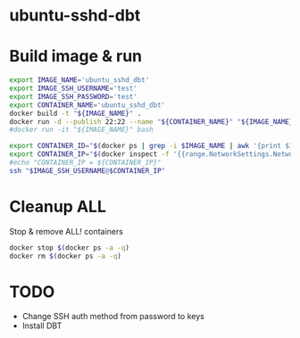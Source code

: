 # ubuntu-sshd-dbt

# Build image & run

```bash
export IMAGE_NAME='ubuntu_sshd_dbt'
export IMAGE_SSH_USERNAME='test'
export IMAGE_SSH_PASSWORD='test'
export CONTAINER_NAME='ubuntu_sshd_dbt'
docker build -t "${IMAGE_NAME}" .
docker run -d --publish 22:22 --name "${CONTAINER_NAME}" "${IMAGE_NAME}" 
#docker run -it "${IMAGE_NAME}" bash

export CONTAINER_ID="$(docker ps | grep -i $IMAGE_NAME | awk '{print $1}')"
export CONTAINER_IP="$(docker inspect -f '{{range.NetworkSettings.Networks}}{{.IPAddress}}{{end}}' $CONTAINER_ID)"
#echo "CONTAINER_IP = ${CONTAINER_IP}"
ssh "$IMAGE_SSH_USERNAME@$CONTAINER_IP"
```

# Cleanup ALL

Stop & remove ALL! containers
```bash
docker stop $(docker ps -a -q)
docker rm $(docker ps -a -q)
```

# TODO
* Change SSH auth method from password to keys
* Install DBT
